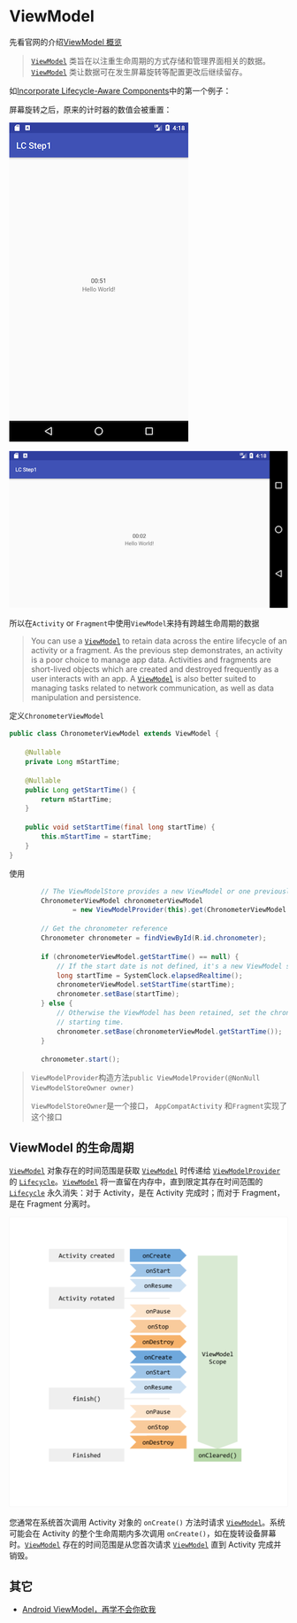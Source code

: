 # ViewModel

先看官网的介绍[ViewModel 概览](https://developer.android.google.cn/topic/libraries/architecture/viewmodel)

> [`ViewModel`](https://developer.android.google.cn/reference/androidx/lifecycle/ViewModel) 类旨在以注重生命周期的方式存储和管理界面相关的数据。[`ViewModel`](https://developer.android.google.cn/reference/androidx/lifecycle/ViewModel) 类让数据可在发生屏幕旋转等配置更改后继续留存。

如[Incorporate Lifecycle-Aware Components](https://developer.android.com/codelabs/android-lifecycles#0)中的第一个例子：

屏幕旋转之后，原来的计时器的数值会被重置：

![004](https://github.com/winfredzen/Android-Basic/blob/master/%E6%9E%B6%E6%9E%84/images/004.png)

![005](https://github.com/winfredzen/Android-Basic/blob/master/%E6%9E%B6%E6%9E%84/images/005.png)

所以在`Activity` or `Fragment`中使用`ViewModel`来持有跨越生命周期的数据

> You can use a [`ViewModel`](https://developer.android.com/reference/androidx/lifecycle/ViewModel.html) to retain data across the entire lifecycle of an activity or a fragment. As the previous step demonstrates, an activity is a poor choice to manage app data. Activities and fragments are short-lived objects which are created and destroyed frequently as a user interacts with an app. A [`ViewModel`](https://developer.android.com/reference/androidx/lifecycle/ViewModel.html) is also better suited to managing tasks related to network communication, as well as data manipulation and persistence.

定义`ChronometerViewModel`

```java
public class ChronometerViewModel extends ViewModel {

    @Nullable
    private Long mStartTime;

    @Nullable
    public Long getStartTime() {
        return mStartTime;
    }

    public void setStartTime(final long startTime) {
        this.mStartTime = startTime;
    }
}
```

使用

```java
        // The ViewModelStore provides a new ViewModel or one previously created.
        ChronometerViewModel chronometerViewModel
                = new ViewModelProvider(this).get(ChronometerViewModel.class);

        // Get the chronometer reference
        Chronometer chronometer = findViewById(R.id.chronometer);

        if (chronometerViewModel.getStartTime() == null) {
            // If the start date is not defined, it's a new ViewModel so set it.
            long startTime = SystemClock.elapsedRealtime();
            chronometerViewModel.setStartTime(startTime);
            chronometer.setBase(startTime);
        } else {
            // Otherwise the ViewModel has been retained, set the chronometer's base to the original
            // starting time.
            chronometer.setBase(chronometerViewModel.getStartTime());
        }

        chronometer.start();
```

> `ViewModelProvider`构造方法`public ViewModelProvider(@NonNull ViewModelStoreOwner owner)`
>
> `ViewModelStoreOwner`是一个接口， `AppCompatActivity` 和`Fragment`实现了这个接口



## ViewModel 的生命周期

[`ViewModel`](https://developer.android.google.cn/reference/androidx/lifecycle/ViewModel) 对象存在的时间范围是获取 [`ViewModel`](https://developer.android.google.cn/reference/androidx/lifecycle/ViewModel) 时传递给 [`ViewModelProvider`](https://developer.android.google.cn/reference/androidx/lifecycle/ViewModelProvider) 的 [`Lifecycle`](https://developer.android.google.cn/reference/androidx/lifecycle/Lifecycle)。[`ViewModel`](https://developer.android.google.cn/reference/androidx/lifecycle/ViewModel) 将一直留在内存中，直到限定其存在时间范围的 [`Lifecycle`](https://developer.android.google.cn/reference/androidx/lifecycle/Lifecycle) 永久消失：对于 Activity，是在 Activity 完成时；而对于 Fragment，是在 Fragment 分离时。

![006](https://github.com/winfredzen/Android-Basic/blob/master/%E6%9E%B6%E6%9E%84/images/006.png)

您通常在系统首次调用 Activity 对象的 `onCreate()` 方法时请求 [`ViewModel`](https://developer.android.google.cn/reference/androidx/lifecycle/ViewModel)。系统可能会在 Activity 的整个生命周期内多次调用 `onCreate()`，如在旋转设备屏幕时。[`ViewModel`](https://developer.android.google.cn/reference/androidx/lifecycle/ViewModel) 存在的时间范围是从您首次请求 [`ViewModel`](https://developer.android.google.cn/reference/androidx/lifecycle/ViewModel) 直到 Activity 完成并销毁。





## 其它

+ [Android ViewModel，再学不会你砍我](https://juejin.cn/post/6844903919064186888)

























